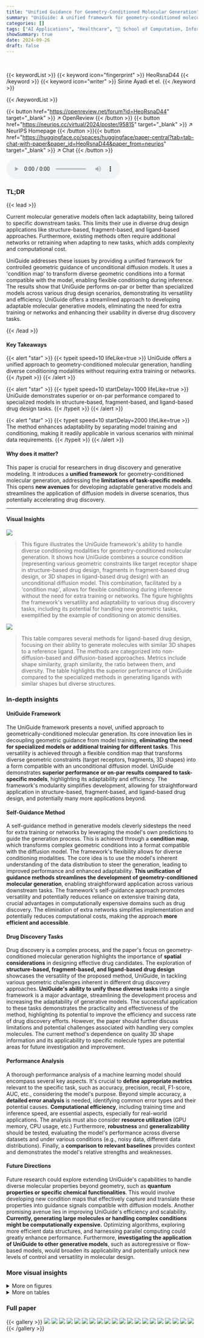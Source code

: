 ```yaml
---
title: "Unified Guidance for Geometry-Conditioned Molecular Generation"
summary: "UniGuide: A unified framework for geometry-conditioned molecular generation using unconditional diffusion models, enabling flexible conditioning without extra training or networks."
categories: []
tags: ["AI Applications", "Healthcare", "🏢 School of Computation, Information and Technology, Technical University of Munich",]
showSummary: true
date: 2024-09-26
draft: false
---
```


<br>

{{< keywordList >}}
{{< keyword icon="fingerprint" >}} HeoRsnaD44 {{< /keyword >}}
{{< keyword icon="writer" >}} Sirine Ayadi et el. {{< /keyword >}}
 
{{< /keywordList >}}

{{< button href="https://openreview.net/forum?id=HeoRsnaD44" target="_blank" >}}
↗ OpenReview
{{< /button >}}
{{< button href="https://neurips.cc/virtual/2024/poster/95815" target="_blank" >}}
↗ NeurIPS Homepage
{{< /button >}}{{< button href="https://huggingface.co/spaces/huggingface/paper-central?tab=tab-chat-with-paper&paper_id=HeoRsnaD44&paper_from=neurips" target="_blank" >}}
↗ Chat
{{< /button >}}



<audio controls>
    <source src="https://ai-paper-reviewer.com/HeoRsnaD44/podcast.wav" type="audio/wav">
    Your browser does not support the audio element.
</audio>


### TL;DR


{{< lead >}}

Current molecular generative models often lack adaptability, being tailored to specific downstream tasks.  This limits their use in diverse drug design applications like structure-based, fragment-based, and ligand-based approaches.  Furthermore, existing methods often require additional networks or retraining when adapting to new tasks, which adds complexity and computational cost.

UniGuide addresses these issues by providing a unified framework for controlled geometric guidance of unconditional diffusion models.  It uses a 'condition map' to transform diverse geometric conditions into a format compatible with the model, enabling flexible conditioning during inference.  The results show that UniGuide performs on-par or better than specialized models across various drug design scenarios, demonstrating its versatility and efficiency. UniGuide offers a streamlined approach to developing adaptable molecular generative models, eliminating the need for extra training or networks and enhancing their usability in diverse drug discovery tasks.

{{< /lead >}}


#### Key Takeaways

{{< alert "star" >}}
{{< typeit speed=10 lifeLike=true >}} UniGuide offers a unified approach to geometry-conditioned molecular generation, handling diverse conditioning modalities without requiring extra training or networks. {{< /typeit >}}
{{< /alert >}}

{{< alert "star" >}}
{{< typeit speed=10 startDelay=1000 lifeLike=true >}} UniGuide demonstrates superior or on-par performance compared to specialized models in structure-based, fragment-based, and ligand-based drug design tasks. {{< /typeit >}}
{{< /alert >}}

{{< alert "star" >}}
{{< typeit speed=10 startDelay=2000 lifeLike=true >}} The method enhances adaptability by separating model training and conditioning, making it readily applicable in various scenarios with minimal data requirements. {{< /typeit >}}
{{< /alert >}}

#### Why does it matter?
This paper is crucial for researchers in drug discovery and generative modeling.  It introduces a **unified framework** for geometry-conditioned molecular generation, addressing the **limitations of task-specific models**. This opens **new avenues** for developing adaptable generative models and streamlines the application of diffusion models in diverse scenarios, thus potentially accelerating drug discovery.

------
#### Visual Insights



![](https://ai-paper-reviewer.com/HeoRsnaD44/figures_1_1.jpg)

> This figure illustrates the UniGuide framework's ability to handle diverse conditioning modalities for geometry-conditioned molecular generation.  It shows how UniGuide combines a source condition (representing various geometric constraints like target receptor shape in structure-based drug design, fragments in fragment-based drug design, or 3D shapes in ligand-based drug design) with an unconditional diffusion model. This combination, facilitated by a 'condition map', allows for flexible conditioning during inference without the need for extra training or networks.  The figure highlights the framework's versatility and adaptability to various drug discovery tasks, including its potential for handling new geometric tasks, exemplified by the example of conditioning on atomic densities.





![](https://ai-paper-reviewer.com/HeoRsnaD44/tables_6_1.jpg)

> This table compares several methods for ligand-based drug design, focusing on their ability to generate molecules with similar 3D shapes to a reference ligand.  The methods are categorized into non-diffusion-based and diffusion-based approaches. Metrics include shape similarity, graph similarity, the ratio between them, and diversity.  The table highlights the superior performance of UniGuide compared to the specialized methods in generating ligands with similar shapes but diverse structures.





### In-depth insights


#### UniGuide Framework
The UniGuide framework presents a novel, unified approach to geometrically-conditioned molecular generation. Its core innovation lies in decoupling geometric guidance from model training, **eliminating the need for specialized models or additional training for different tasks**.  This versatility is achieved through a flexible condition map that transforms diverse geometric constraints (target receptors, fragments, 3D shapes) into a form compatible with an unconditional diffusion model.  UniGuide demonstrates **superior performance or on-par results compared to task-specific models**, highlighting its adaptability and efficiency.  The framework's modularity simplifies development, allowing for straightforward application in structure-based, fragment-based, and ligand-based drug design, and potentially many more applications beyond.

#### Self-Guidance Method
A self-guidance method in generative models cleverly sidesteps the need for extra training or networks by leveraging the model's own predictions to guide the generation process.  This is achieved through a **condition map**, which transforms complex geometric conditions into a format compatible with the diffusion model.  The framework's flexibility allows for diverse conditioning modalities. The core idea is to use the model's inherent understanding of the data distribution to steer the generation, leading to improved performance and enhanced adaptability.  **This unification of guidance methods streamlines the development of geometry-conditioned molecular generation**, enabling straightforward application across various downstream tasks. The framework's self-guidance approach promotes versatility and potentially reduces reliance on extensive training data, crucial advantages in computationally expensive domains such as drug discovery.  The elimination of extra networks simplifies implementation and potentially reduces computational costs, making the approach **more efficient and accessible**.

#### Drug Discovery Tasks
Drug discovery is a complex process, and the paper's focus on geometry-conditioned molecular generation highlights the importance of **spatial considerations** in designing effective drug candidates.  The exploration of **structure-based, fragment-based, and ligand-based drug design** showcases the versatility of the proposed method, UniGuide, in tackling various geometric challenges inherent in different drug discovery approaches.  **UniGuide's ability to unify these diverse tasks** into a single framework is a major advantage, streamlining the development process and increasing the adaptability of generative models.  The successful application to these tasks demonstrates the practicality and effectiveness of the method, highlighting its potential to improve the efficiency and success rate of drug discovery efforts.  However, the paper should further discuss limitations and potential challenges associated with handling very complex molecules.  The current method's dependence on quality 3D shape information and its applicability to specific molecule types are potential areas for future investigation and improvement.

#### Performance Analysis
A thorough performance analysis of a machine learning model should encompass several key aspects.  It's crucial to **define appropriate metrics** relevant to the specific task, such as accuracy, precision, recall, F1-score, AUC, etc., considering the model's purpose.  Beyond simple accuracy, a **detailed error analysis** is needed, identifying common error types and their potential causes.  **Computational efficiency**, including training time and inference speed, are essential aspects, especially for real-world applications. The analysis must also consider **resource utilization** (GPU memory, CPU usage, etc.)  Furthermore, **robustness** and **generalizability** should be tested, evaluating the model's performance across diverse datasets and under various conditions (e.g., noisy data, different data distributions).  Finally, a **comparison to relevant baselines** provides context and demonstrates the model's relative strengths and weaknesses.

#### Future Directions
Future research could explore extending UniGuide's capabilities to handle diverse molecular properties beyond geometry, such as **quantum properties or specific chemical functionalities**.  This would involve developing new condition maps that effectively capture and translate these properties into guidance signals compatible with diffusion models.  Another promising avenue lies in improving UniGuide's efficiency and scalability.  **Currently, generating large molecules or handling complex conditions might be computationally expensive.**  Optimizing algorithms, exploring more efficient data structures, and harnessing parallel computing could greatly enhance performance.  Furthermore, **investigating the application of UniGuide to other generative models**, such as autoregressive or flow-based models, would broaden its applicability and potentially unlock new levels of control and versatility in molecular design.


### More visual insights

<details>
<summary>More on figures
</summary>


![](https://ai-paper-reviewer.com/HeoRsnaD44/figures_5_1.jpg)

> This figure shows how the surface condition map Cav works for ligand-based drug design (LBDD).  The map takes as input a set of points (y) sampled from the surface of a reference ligand and the estimated clean conformation (x0) from an unconditional model.  To align the reference ligand's shape with the molecule being generated, a rotation (Rx) is applied using the Iterative Closest Point (ICP) algorithm.  The algorithm then computes the mean of the k nearest neighbors (ỹi) for each atom (xi) and projects it inwards by a margin (a) to generate a target condition (cxi) for guiding the molecule generation process.


![](https://ai-paper-reviewer.com/HeoRsnaD44/figures_7_1.jpg)

> This figure shows two examples of ligand molecules generated using the UniGuide method.  The goal of the ligand-based drug design (LBDD) task is to create new molecules that have a similar 3D shape to a reference molecule, but different molecular structures.  The figure demonstrates that UniGuide successfully generated two ligands (in blue) that are very similar in 3D shape to their respective reference molecules (in grey).   Importantly, the figure emphasizes that the generated ligands have low molecular graph similarity to their reference molecules, indicating that UniGuide can generate molecules with the same 3D shape but substantially different structures. This is a key aspect of the LBDD task, which aims to find novel molecules with similar shapes but potentially different interactions with a target protein.


![](https://ai-paper-reviewer.com/HeoRsnaD44/figures_8_1.jpg)

> This figure shows two examples of ligands generated using UniGuide with shape conditioning.  The goal of the method is to create molecules with similar 3D shapes to a reference ligand, but different molecular structures (low graph similarity, high shape similarity). The figure visually demonstrates that UniGuide can successfully generate molecules fulfilling this objective.


![](https://ai-paper-reviewer.com/HeoRsnaD44/figures_9_1.jpg)

> This figure illustrates the versatility of UniGuide in handling diverse conditioning modalities for geometry-conditioned molecular generation.  It shows how UniGuide incorporates different types of geometric constraints (target receptor for structure-based drug design, fragments for fragment-based drug design, and 3D shape for ligand-based drug design) into an unconditional diffusion model using a condition map. The figure highlights the flexibility of UniGuide, emphasizing its adaptability to various geometric tasks beyond the three examples shown, such as conditioning on atomic densities.


![](https://ai-paper-reviewer.com/HeoRsnaD44/figures_18_1.jpg)

> This figure compares the 3D shapes of ligands generated by three different methods: ShapeMol, Pos-Correct, and UniGuide.  All three methods used an unconditionally trained ShapeMol model. The goal was to generate ligands that have similar 3D shapes to a reference ligand, but different molecular structures. The figure shows that UniGuide is able to generate ligands with similar shapes to the reference ligand, but with a wider variety of structures compared to ShapeMol and Pos-Correct.


![](https://ai-paper-reviewer.com/HeoRsnaD44/figures_25_1.jpg)

> This figure illustrates the UniGuide framework's ability to handle various geometric conditions for molecular generation.  It shows how UniGuide combines a source condition (e.g., target receptor, molecular fragments, 3D shape) with an unconditional diffusion model to guide the generation process. The key innovation is the condition map, which transforms complex geometric conditions into a format compatible with the diffusion model, enabling flexible conditioning during inference without additional training or networks. The framework can adapt to new geometric tasks beyond the examples shown (e.g., conditioning on atomic densities).


![](https://ai-paper-reviewer.com/HeoRsnaD44/figures_26_1.jpg)

> This figure shows two examples of how UniGuide can be extended to generate molecules with desired atom densities.  The top row shows a protein (5I87) and its reference ligand, along with a density map highlighting aromatic carbon rings (in green).  UniGuide is then used to generate new ligands, shown in the 'Conditional Samples with UniGuide' section and also individually in the 'Individual Examples' section.  These generated ligands incorporate the desired aromatic carbon rings. The bottom row follows the same procedure, but focuses on generating ligands with specific oxygen (red) and nitrogen (blue) atom densities for a different protein (5n8v). The generated ligands successfully include these desired atoms.


</details>




<details>
<summary>More on tables
</summary>


![](https://ai-paper-reviewer.com/HeoRsnaD44/tables_7_1.jpg)
> This table quantitatively compares the performance of UniGuide against several state-of-the-art baselines on two structure-based drug design datasets (CrossDocked and Binding MOAD).  The metrics used are Vina Score (lower is better, indicating higher binding affinity), Vina Min (lower is better, indicating better binding in the best docking pose), Vina Dock (lower is better), QED (Quantitative Estimate of Drug-likeness, higher is better), and SA (Synthetic Accessibility, higher is better).  The table highlights UniGuide's competitive performance, often outperforming specialized methods.

![](https://ai-paper-reviewer.com/HeoRsnaD44/tables_8_1.jpg)
> This table compares the performance of different methods for linker design, a subtask of fragment-based drug design.  It evaluates several methods including DeLinker, 3DLinker, DiffLinker and UniGuide across various metrics: QED (quantitative estimate of drug-likeness), SA (synthetic accessibility), Number of Rings, Valid (percentage of valid molecules), Unique (percentage of unique molecules), 2D Filters (number of 2D filters), and Recovery (percentage of recovered ligands). The results show that UniGuide (using EDM), while not specifically designed for this task, achieves comparable or better results than specialized methods like DiffLinker, particularly in terms of generating unique and valid linkers. The results highlight the versatility of the UniGuide framework.

![](https://ai-paper-reviewer.com/HeoRsnaD44/tables_17_1.jpg)
> This table compares various methods for ligand-based drug design, focusing on shape similarity and diversity. It presents quantitative results from different approaches, including non-diffusion-based methods (VS, SQUID, ShapeMol) and diffusion-based methods (ShapeMol+g, UniGuide with ShapeMol and EDM).  The metrics used for evaluation are shape similarity, maximum shape similarity, graph similarity, maximum graph similarity, ratio of shape to graph similarity, diversity, and the number of valid molecules generated. The results demonstrate that UniGuide, even when using simpler unconditional models, can achieve performance comparable to or better than specialized models.

![](https://ai-paper-reviewer.com/HeoRsnaD44/tables_18_1.jpg)
> This table presents a comparison of different methods for ligand-based drug design, focusing on the ability to generate molecules with similar 3D shapes to a reference ligand.  The table includes several non-diffusion and diffusion-based methods, evaluating metrics such as shape similarity, graph similarity, ratio (shape similarity to graph similarity), diversity, and drug-likeness (QED).  The results highlight UniGuide's performance against specialized models for LBDD.

![](https://ai-paper-reviewer.com/HeoRsnaD44/tables_20_1.jpg)
> This table presents the quantitative comparison of different methods for ligand-based drug design.  The results from Chen et al. [14] are marked with an asterisk (*). The table highlights the best conditioning approach for the ShapeMol backbone (a specific method) in bold font and underlines the overall best performing method across all compared approaches.  Metrics used for comparison include shape similarity, maximum shape similarity, graph similarity, maximum graph similarity, ratio of shape and graph similarity, diversity of generated molecules, and quantitative estimation of drug-likeness.

![](https://ai-paper-reviewer.com/HeoRsnaD44/tables_20_2.jpg)
> This table presents the quantitative comparison of different methods for ligand-based drug design, specifically focusing on the ability to generate molecules with similar 3D shapes to a reference ligand while maintaining diversity and other desirable properties.  The results are organized by model type (non-diffusion-based vs. diffusion-based), and key metrics include shape similarity, maximum shape similarity, graph similarity, maximum graph similarity, ratio of shape similarity to graph similarity, diversity, and QED. The table shows that UniGuide (with ShapeMol and EDM as base models) performs either comparably to or better than task-specific baselines like ShapeMol and SQUID.

![](https://ai-paper-reviewer.com/HeoRsnaD44/tables_21_1.jpg)
> This table compares different methods for ligand-based drug design, focusing on the ability to generate molecules with similar 3D shapes to a reference molecule while maintaining diversity.  It shows the performance of various methods using several metrics, including shape similarity, graph similarity (to measure dissimilarity in molecular structure), diversity, and drug-likeness properties (QED, Ratio, and Lipinski).  The results indicate that UniGuide with EDM achieves competitive or superior results to other specialized methods.

![](https://ai-paper-reviewer.com/HeoRsnaD44/tables_22_1.jpg)
> This table compares different methods for ligand-based drug design, focusing on the ability to generate molecules with similar 3D shapes to a reference molecule. It presents results from various methods, including those based on diffusion models and other techniques.  The metrics used to assess performance include shape similarity, maximum shape similarity, graph similarity, maximum graph similarity, the ratio of shape to graph similarity, diversity, and QED. The table highlights the best performance achieved using each method and across all methods.

![](https://ai-paper-reviewer.com/HeoRsnaD44/tables_22_2.jpg)
> This table compares various methods for ligand-based drug design, focusing on shape similarity and diversity.  It shows the performance of different models, including several diffusion-based approaches and a non-diffusion-based virtual screening method, across multiple metrics.  The table highlights UniGuide's competitive performance and superior diversity.

![](https://ai-paper-reviewer.com/HeoRsnaD44/tables_23_1.jpg)
> This table presents a comparison of various methods for ligand-based drug design, focusing on the ability to generate molecules with similar 3D shapes to a reference ligand.  The metrics used to evaluate performance include shape similarity, maximum shape similarity, graph similarity, maximum graph similarity, the ratio of shape similarity to graph similarity (a key metric reflecting the tradeoff between similar shape and dissimilar structure), diversity, and quantitative estimated drug-likeness (QED).  Several baselines are compared against UniGuide, showcasing UniGuide's performance with different unconditional models.

![](https://ai-paper-reviewer.com/HeoRsnaD44/tables_23_2.jpg)
> This table compares the performance of UniGuide against other methods for ligand-based drug design.  Several metrics are used to evaluate the generated molecules, including shape similarity (Sims, maxSims), graph similarity (Simg, maxSimg), diversity, and the ratio of shape to graph similarity. The results demonstrate that UniGuide, even when using an unconditional model, can outperform specialized, conditional models.

![](https://ai-paper-reviewer.com/HeoRsnaD44/tables_24_1.jpg)
> This table presents a comparison of different methods for ligand-based drug design.  The methods are categorized into non-diffusion-based and diffusion-based approaches.  For each method, the table shows the shape similarity (Sims and maxSims), graph similarity (Simg and maxSimg), the ratio of shape similarity to graph similarity, and the diversity of generated molecules. The best performing method in each category is highlighted in bold, and the overall best-performing method is underlined.  Results from a prior study by Chen et al. are marked with an asterisk.

![](https://ai-paper-reviewer.com/HeoRsnaD44/tables_24_2.jpg)
> This table presents a comparison of different methods for ligand-based drug design, focusing on the ability to generate molecules with similar 3D shapes to a reference ligand while maintaining diversity and other desirable properties.  The results are evaluated using metrics such as shape similarity, graph similarity, ratio of shape to graph similarity, diversity, and drug-likeness.

![](https://ai-paper-reviewer.com/HeoRsnaD44/tables_25_1.jpg)
> This table presents a comparison of different methods for ligand-based drug design, focusing on the ability to generate molecules with similar 3D shapes to a reference ligand.  The table includes both non-diffusion and diffusion-based methods, and various metrics are reported to evaluate the performance, including shape similarity, graph similarity, ratio of shape to graph similarity (to capture the tradeoff between generating similar shapes while maintaining diversity), diversity of generated molecules, and the overall quality of the generated molecules (QED).  The results highlight UniGuide's competitive or superior performance compared to other specialized models.

</details>




### Full paper

{{< gallery >}}
<img src="https://ai-paper-reviewer.com/HeoRsnaD44/1.png" class="grid-w50 md:grid-w33 xl:grid-w25" />
<img src="https://ai-paper-reviewer.com/HeoRsnaD44/2.png" class="grid-w50 md:grid-w33 xl:grid-w25" />
<img src="https://ai-paper-reviewer.com/HeoRsnaD44/3.png" class="grid-w50 md:grid-w33 xl:grid-w25" />
<img src="https://ai-paper-reviewer.com/HeoRsnaD44/4.png" class="grid-w50 md:grid-w33 xl:grid-w25" />
<img src="https://ai-paper-reviewer.com/HeoRsnaD44/5.png" class="grid-w50 md:grid-w33 xl:grid-w25" />
<img src="https://ai-paper-reviewer.com/HeoRsnaD44/6.png" class="grid-w50 md:grid-w33 xl:grid-w25" />
<img src="https://ai-paper-reviewer.com/HeoRsnaD44/7.png" class="grid-w50 md:grid-w33 xl:grid-w25" />
<img src="https://ai-paper-reviewer.com/HeoRsnaD44/8.png" class="grid-w50 md:grid-w33 xl:grid-w25" />
<img src="https://ai-paper-reviewer.com/HeoRsnaD44/9.png" class="grid-w50 md:grid-w33 xl:grid-w25" />
<img src="https://ai-paper-reviewer.com/HeoRsnaD44/10.png" class="grid-w50 md:grid-w33 xl:grid-w25" />
<img src="https://ai-paper-reviewer.com/HeoRsnaD44/11.png" class="grid-w50 md:grid-w33 xl:grid-w25" />
<img src="https://ai-paper-reviewer.com/HeoRsnaD44/12.png" class="grid-w50 md:grid-w33 xl:grid-w25" />
<img src="https://ai-paper-reviewer.com/HeoRsnaD44/13.png" class="grid-w50 md:grid-w33 xl:grid-w25" />
<img src="https://ai-paper-reviewer.com/HeoRsnaD44/14.png" class="grid-w50 md:grid-w33 xl:grid-w25" />
<img src="https://ai-paper-reviewer.com/HeoRsnaD44/15.png" class="grid-w50 md:grid-w33 xl:grid-w25" />
<img src="https://ai-paper-reviewer.com/HeoRsnaD44/16.png" class="grid-w50 md:grid-w33 xl:grid-w25" />
<img src="https://ai-paper-reviewer.com/HeoRsnaD44/17.png" class="grid-w50 md:grid-w33 xl:grid-w25" />
<img src="https://ai-paper-reviewer.com/HeoRsnaD44/18.png" class="grid-w50 md:grid-w33 xl:grid-w25" />
<img src="https://ai-paper-reviewer.com/HeoRsnaD44/19.png" class="grid-w50 md:grid-w33 xl:grid-w25" />
<img src="https://ai-paper-reviewer.com/HeoRsnaD44/20.png" class="grid-w50 md:grid-w33 xl:grid-w25" />
{{< /gallery >}}